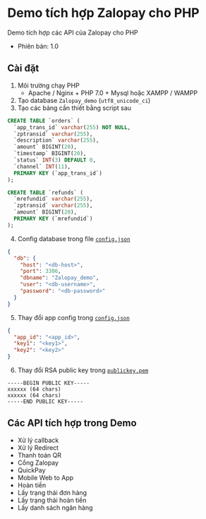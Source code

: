 # Demo tích hợp Zalopay cho PHP

Demo tích hợp các API của Zalopay cho PHP

* Phiên bản: 1.0

## Cài đặt

1. Môi trường chạy PHP
   * Apache / Nginx + PHP 7.0 + Mysql hoặc XAMPP / WAMPP 
2. Tạo database `Zalopay_demo` (`utf8_unicode_ci`)
3. Tạo các bảng cần thiết bằng script sau

```sql
CREATE TABLE `orders` (
  `app_trans_id` varchar(255) NOT NULL,
  `zptransid` varchar(255),
  `description` varchar(255),
  `amount` BIGINT(20),
  `timestamp` BIGINT(20),
  `status` INT(3) DEFAULT 0,
  `channel` INT(11),
  PRIMARY KEY (`app_trans_id`)
);

CREATE TABLE `refunds` (
  `mrefundid` varchar(255),
  `zptransid` varchar(255),
  `amount` BIGINT(20),
  PRIMARY KEY (`mrefundid`)
);
```

4. Config database trong file [`config.json`](./config.json)

```json
{
  "db": {
    "host": "<db-host>",
    "port": 3306,
    "dbname": "Zalopay_demo",
    "user": "<db-username>",
    "password": "<db-password>"
  }
}
```

5. Thay đổi app config trong [`config.json`](./config.json)

```json
{
  "app_id": "<app_id>",
  "key1": "<key1>",
  "key2": "<key2>"
}
```

6. Thay đổi RSA public key trong [`publickey.pem`](./publickey.pem)

```pem
-----BEGIN PUBLIC KEY-----
xxxxxx (64 chars)
xxxxxx (64 chars)
-----END PUBLIC KEY-----
```

## Các API tích hợp trong Demo

* Xử lý callback
* Xử lý Redirect
* Thanh toán QR
* Cổng Zalopay
* QuickPay
* Mobile Web to App
* Hoàn tiền
* Lấy trạng thái đơn hàng
* Lấy trạng thái hoàn tiền
* Lấy danh sách ngân hàng